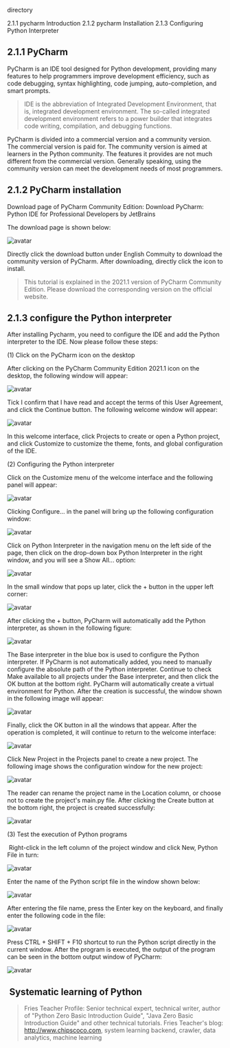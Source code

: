 directory 

2.1.1 pycharm Introduction 2.1.2 pycharm Installation 2.1.3 Configuring Python Interpreter 

##  2.1.1 PyCharm 

PyCharm is an IDE tool designed for Python development, providing many features to help programmers improve development efficiency, such as code debugging, syntax highlighting, code jumping, auto-completion, and smart prompts. 

>  IDE is the abbreviation of Integrated Development Environment, that is, integrated development environment. The so-called integrated development environment refers to a power builder that integrates code writing, compilation, and debugging functions. 

PyCharm is divided into a commercial version and a community version. The commercial version is paid for. The community version is aimed at learners in the Python community. The features it provides are not much different from the commercial version. Generally speaking, using the community version can meet the development needs of most programmers. 

##  2.1.2 PyCharm installation 

Download page of PyCharm Community Edition: Download PyCharm: Python IDE for Professional Developers by JetBrains 

The download page is shown below: 

![avatar]( befc9af8bdb085fac71b416bc59a8b79.png) 

Directly click the download button under English Commuity to download the community version of PyCharm. After downloading, directly click the icon to install. 

>  This tutorial is explained in the 2021.1 version of PyCharm Community Edition. Please download the corresponding version on the official website. 

##  2.1.3 configure the Python interpreter 

After installing Pycharm, you need to configure the IDE and add the Python interpreter to the IDE. Now please follow these steps: 

(1) Click on the PyCharm icon on the desktop 

After clicking on the PyCharm Community Edition 2021.1 icon on the desktop, the following window will appear: 

![avatar]( 3fa9949d53e8a155dea2525e891031de.png) 

Tick I confirm that I have read and accept the terms of this User Agreement, and click the Continue button. The following welcome window will appear: 

![avatar]( 50d53e91a1aa991f9e4d34200d8fb358.png) 

In this welcome interface, click Projects to create or open a Python project, and click Customize to customize the theme, fonts, and global configuration of the IDE. 

(2) Configuring the Python interpreter 

Click on the Customize menu of the welcome interface and the following panel will appear: 

![avatar]( 93074d463c72a6548b079fee730437d4.png) 

Clicking Configure... in the panel will bring up the following configuration window: 

![avatar]( 73fd6a204644b4bc2cf89612adba3101.png) 

Click on Python Interpreter in the navigation menu on the left side of the page, then click on the drop-down box Python Interpreter in the right window, and you will see a Show All... option: 

![avatar]( 8a32e979c10f4341ae6a075e301199b9.png) 

In the small window that pops up later, click the + button in the upper left corner: 

![avatar]( 14662c920b74a3ebf02c6b2e43aa4c2f.png) 

After clicking the + button, PyCharm will automatically add the Python interpreter, as shown in the following figure: 

![avatar]( 051d2924be9d6828bca3af8a40a2beb1.png) 

The Base interpreter in the blue box is used to configure the Python interpreter. If PyCharm is not automatically added, you need to manually configure the absolute path of the Python interpreter. Continue to check Make available to all projects under the Base interpreter, and then click the OK button at the bottom right. PyCharm will automatically create a virtual environment for Python. After the creation is successful, the window shown in the following image will appear: 

![avatar]( eb0dd012d76a60d61e422fed62f2589b.png) 

Finally, click the OK button in all the windows that appear. After the operation is completed, it will continue to return to the welcome interface: 

![avatar]( 8c722b7160743c1a27bad0c5d5a45338.png) 

Click New Project in the Projects panel to create a new project. The following image shows the configuration window for the new project: 

![avatar]( d73e50ec22eea684f3ecd7fead5f01b8.png) 

The reader can rename the project name in the Location column, or choose not to create the project's main.py file. After clicking the Create button at the bottom right, the project is created successfully: 

![avatar]( b88ad31c1de29bea3e30ac1c8ce360cf.png) 

(3) Test the execution of Python programs 

 Right-click in the left column of the project window and click New, Python File in turn: 

![avatar]( c448894aacc71a01fbd04cb76310d720.png) 

Enter the name of the Python script file in the window shown below: 

![avatar]( 51ba4dd71d0815d3ca542d69358ca8a0.png) 

After entering the file name, press the Enter key on the keyboard, and finally enter the following code in the file: 

![avatar]( d21fb4521dbf07b75ff66754b0e3a650.png) 

Press CTRL + SHIFT + F10 shortcut to run the Python script directly in the current window. After the program is executed, the output of the program can be seen in the bottom output window of PyCharm: 

![avatar]( 88f601fff8cbb4fe738019f1102957e9.png) 

##   Systematic learning of Python 

>  Fries Teacher Profile: Senior technical expert, technical writer, author of "Python Zero Basic Introduction Guide", "Java Zero Basic Introduction Guide" and other technical tutorials. Fries Teacher's blog: http://www.chipscoco.com, system learning backend, crawler, data analytics, machine learning 

